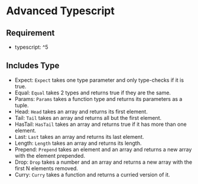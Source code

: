 # Advanced Typescript

## Requirement

- typescript: ^5

## Includes Type

- Expect: `Expect` takes one type parameter and only type-checks if it is true.
- Equal: `Equal` takes 2 types and returns true if they are the same.
- Params: `Params` takes a function type and returns its parameters as a tuple.
- Head: `Head` takes an array and returns its first element.
- Tail: `Tail` takes an array and returns all but the first element.
- HasTail: `HasTail` takes an array and returns true if it has more than one element.
- Last: `Last` takes an array and returns its last element.
- Length: `Length` takes an array and returns its length.
- Prepend: `Prepend` takes an element and an array and returns a new array with the element prepended.
- Drop: `Drop` takes a number and an array and returns a new array with the first N elements removed.
- Curry: `Curry` takes a function and returns a curried version of it.
